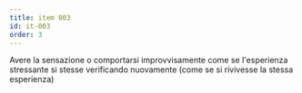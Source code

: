```yaml
---
title: item 003
id: it-003
order: 3
---
```

Avere la sensazione o comportarsi improvvisamente come se l'esperienza stressante si stesse verificando nuovamente (come se si rivivesse la stessa esperienza)